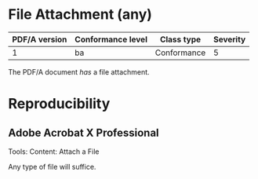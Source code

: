 # File Attachment (any)

| PDF/A version | Conformance level | Class type  | Severity |
| ------------- | ----------------- | ----------  | -------- |
| 1             | ba                | Conformance | 5        |

The PDF/A document _has_ a file attachment.

# Reproducibility
## Adobe Acrobat X Professional
Tools: Content: Attach a File

Any type of file will suffice.